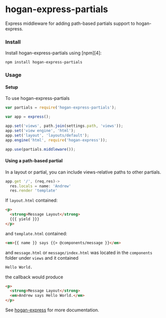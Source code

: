 hogan-express-partials
======================

Express middleware for adding path-based partials support to hogan-express.

### Install

Install hogan-express-partials using [npm][4]:

`npm install hogan-express-partials`

### Usage

#### Setup
To use hogan-express-partials

```js
var partials = require('hogan-express-partials');

var app = express();

app.set('views', path.join(settings.path, 'views'));
app.set('view engine', 'html');
app.set('layout', 'layouts/default');
app.engine('html', require('hogan-express'));

app.use(partials.middleware());
```

#### Using a path-based partial
In a layout or partial, you can include views-relative paths to other partials.

```js
app.get '/', (req,res)->
  res.locals = name: 'Andrew'
  res.render 'template'
```

If `layout.html` contained:

```html
<p>
  <strong>Message Layout</strong>
  {{{ yield }}}
</p>
```

and `template.html` contained:

```html
<em>{{ name }} says {{> @components/message }}</em>
```

and `message.html` or `message/index.html` was located in the `components` folder under `views` and it contained

```html
Hello World.
```

the callback would produce

```html
<p>
  <strong>Message Layout</strong>
  <em>Andrew says Hello World.</em>
</p>
```

See [hogan-express](https://github.com/vol4ok/hogan-express) for more documentation.